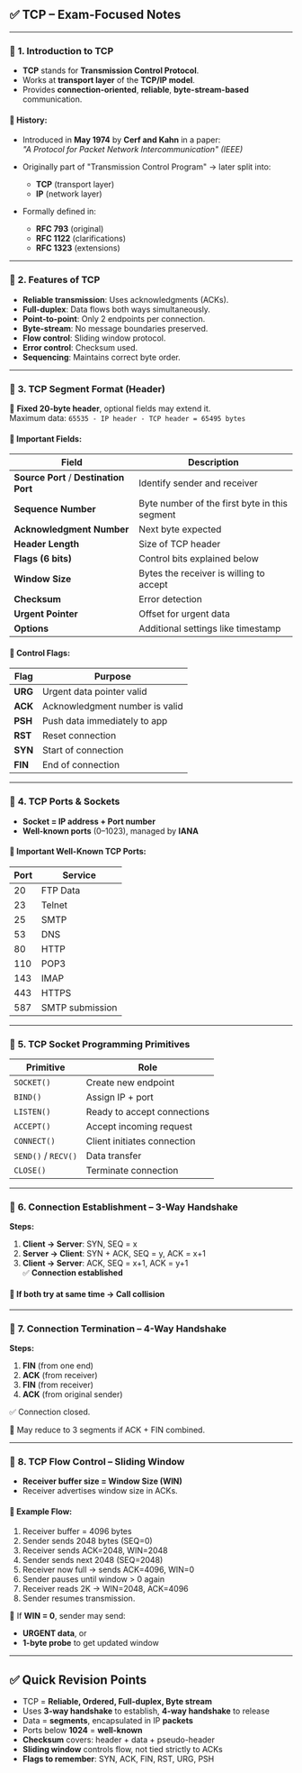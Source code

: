## ✅ **TCP – Exam-Focused Notes**

---

### 🔸 **1. Introduction to TCP**

- **TCP** stands for **Transmission Control Protocol**.
- Works at **transport layer** of the **TCP/IP model**.
- Provides **connection-oriented**, **reliable**, **byte-stream-based** communication.

#### 📌 History:

- Introduced in **May 1974** by **Cerf and Kahn** in a paper:  
    _"A Protocol for Packet Network Intercommunication" (IEEE)_
    
- Originally part of "Transmission Control Program" → later split into:
    - **TCP** (transport layer)
    - **IP** (network layer)
- Formally defined in:
    - **RFC 793** (original)
    - **RFC 1122** (clarifications)
    - **RFC 1323** (extensions)

---

### 🔸 **2. Features of TCP**

- **Reliable transmission**: Uses acknowledgments (ACKs).
- **Full-duplex**: Data flows both ways simultaneously.
- **Point-to-point**: Only 2 endpoints per connection.
- **Byte-stream**: No message boundaries preserved.
- **Flow control**: Sliding window protocol.
- **Error control**: Checksum used.
- **Sequencing**: Maintains correct byte order.

---

### 🔸 **3. TCP Segment Format (Header)**

🧠 **Fixed 20-byte header**, optional fields may extend it.  
Maximum data: `65535 - IP header - TCP header = 65495 bytes`

#### 📌 Important Fields:

|Field|Description|
|---|---|
|**Source Port** / **Destination Port**|Identify sender and receiver|
|**Sequence Number**|Byte number of the first byte in this segment|
|**Acknowledgment Number**|Next byte expected|
|**Header Length**|Size of TCP header|
|**Flags (6 bits)**|Control bits explained below|
|**Window Size**|Bytes the receiver is willing to accept|
|**Checksum**|Error detection|
|**Urgent Pointer**|Offset for urgent data|
|**Options**|Additional settings like timestamp|

#### 📌 Control Flags:

|Flag|Purpose|
|---|---|
|**URG**|Urgent data pointer valid|
|**ACK**|Acknowledgment number is valid|
|**PSH**|Push data immediately to app|
|**RST**|Reset connection|
|**SYN**|Start of connection|
|**FIN**|End of connection|

---

### 🔸 **4. TCP Ports & Sockets**

- **Socket = IP address + Port number**
- **Well-known ports** (0–1023), managed by **IANA**

#### 📌 Important Well-Known TCP Ports:

|Port|Service|
|---|---|
|20|FTP Data|
|23|Telnet|
|25|SMTP|
|53|DNS|
|80|HTTP|
|110|POP3|
|143|IMAP|
|443|HTTPS|
|587|SMTP submission|

---

### 🔸 **5. TCP Socket Programming Primitives**

|Primitive|Role|
|---|---|
|`SOCKET()`|Create new endpoint|
|`BIND()`|Assign IP + port|
|`LISTEN()`|Ready to accept connections|
|`ACCEPT()`|Accept incoming request|
|`CONNECT()`|Client initiates connection|
|`SEND()` / `RECV()`|Data transfer|
|`CLOSE()`|Terminate connection|

---

### 🔸 **6. Connection Establishment – 3-Way Handshake**

**Steps:**

1. **Client → Server**: SYN, SEQ = x
2. **Server → Client**: SYN + ACK, SEQ = y, ACK = x+1
3. **Client → Server**: ACK, SEQ = x+1, ACK = y+1  
    ✅ **Connection established**

#### 📌 If both try at same time → **Call collision**

---

### 🔸 **7. Connection Termination – 4-Way Handshake**

**Steps:**

1. **FIN** (from one end)
2. **ACK** (from receiver)
3. **FIN** (from receiver)
4. **ACK** (from original sender)

✅ Connection closed.

📌 May reduce to 3 segments if ACK + FIN combined.

---

### 🔸 **8. TCP Flow Control – Sliding Window**

- **Receiver buffer size = Window Size (WIN)**
- Receiver advertises window size in ACKs.

#### 📌 Example Flow:

1. Receiver buffer = 4096 bytes
2. Sender sends 2048 bytes (SEQ=0)
3. Receiver sends ACK=2048, WIN=2048
4. Sender sends next 2048 (SEQ=2048)
5. Receiver now full → sends ACK=4096, WIN=0
6. Sender pauses until window > 0 again
7. Receiver reads 2K → WIN=2048, ACK=4096
8. Sender resumes transmission.

📌 If **WIN = 0**, sender may send:

- **URGENT data**, or
- **1-byte probe** to get updated window

---

## ✅ **Quick Revision Points**

- TCP = **Reliable, Ordered, Full-duplex, Byte stream**
- Uses **3-way handshake** to establish, **4-way handshake** to release
- Data = **segments**, encapsulated in IP **packets**
- Ports below **1024** = **well-known**
- **Checksum** covers: header + data + pseudo-header
- **Sliding window** controls flow, not tied strictly to ACKs
- **Flags to remember**: SYN, ACK, FIN, RST, URG, PSH